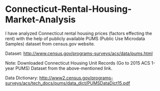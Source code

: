 # Connecticut-Rental-Housing-Market-Analysis

I have analyzed Connecticut rental housing prices (factors effecting the rent) with the help of publicly available PUMS (Public Use Microdata Samples) dataset from census.gov website.

Dataset: http://www.census.gov/programs-surveys/acs/data/pums.html

Note: Downloaded Connecticut Housing Unit Records (Go to 2015 ACS 1-year PUMS) Dataset from the above-mentioned link.

Data Dictionary: http://www2.census.gov/programs-surveys/acs/tech_docs/pums/data_dict/PUMSDataDict15.pdf
